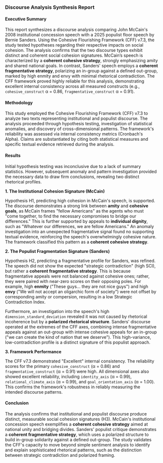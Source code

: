 ### **Discourse Analysis Synthesis Report**

#### **Executive Summary**

This report synthesizes a discourse analysis comparing John McCain's 2008 institutional concession speech with a 2025 populist floor speech by Bernie Sanders. Using the Cohesive Flourishing Framework (CFF) v7.3, the study tested hypotheses regarding their respective impacts on social cohesion. The analysis confirms that the two discourse types exhibit distinct and coherent social cohesion signatures. McCain’s speech is characterized by a **coherent cohesive strategy**, strongly emphasizing amity and shared national goals. In contrast, Sanders' speech employs a **coherent fragmentative strategy**, polarizing an in-group against a defined out-group, marked by high enmity and envy with minimal rhetorical contradiction. The CFF framework proved highly reliable for this analysis, demonstrating excellent internal consistency across all measured constructs (e.g., `cohesive_construct` α = 0.86, `fragmentative_construct` α = 0.91).

#### **Methodology**

This study employed the Cohesive Flourishing Framework (CFF) v7.3 to analyze two texts representing institutional and populist discourse. The analysis proceeded through hypothesis testing, investigation of statistical anomalies, and discovery of cross-dimensional patterns. The framework's reliability was assessed via internal consistency metrics (Cronbach's Alpha). Claims are substantiated by citing both statistical measures and specific textual evidence retrieved during the analysis.

#### **Results**

Initial hypothesis testing was inconclusive due to a lack of summary statistics. However, subsequent anomaly and pattern investigation provided the necessary data to draw firm conclusions, revealing two distinct rhetorical profiles.

**1. The Institutional Cohesion Signature (McCain)**

Hypothesis H1, predicting high cohesion in McCain's speech, is supported. The discourse demonstrates a strong link between **amity** and **cohesive goals**, as McCain frames "fellow Americans" as the agents who must "come together, to find the necessary compromises to bridge our differences." This is further supported by appeals to **individual dignity**, such as "Whatever our differences, we are fellow Americans." An anomaly investigation into an unexpected fragmentative signal found no supporting textual evidence, reinforcing the speech's overwhelmingly cohesive nature. The framework classified this pattern as a **coherent cohesive strategy**.

**2. The Populist Fragmentation Signature (Sanders)**

Hypothesis H2, predicting a fragmentative profile for Sanders, was refined. The speech did not show the expected "strategic contradiction" (high SCI), but rather a **coherent fragmentative strategy**. This is because fragmentative appeals were not balanced against cohesive ones; rather, they were paired with near-zero scores on their opposing poles. For example, high **enmity** ("These guys... they are not nice guys") and high **envy** ("We will not accept an oligarchic form of society") were not offset by corresponding amity or compersion, resulting in a low Strategic Contradiction Index.

Furthermore, an investigation into the speech's high `dimension_standard_deviation` revealed it was not caused by rhetorical incoherence but by a **polarized rhetorical structure**. Sanders' discourse operated at the extremes of the CFF axes, combining intense fragmentative appeals against an out-group with intense cohesive appeals for an in-group ("we can create the kind of nation that we deserve"). This high-variance, low-contradiction profile is a distinct signature of this populist approach.

**3. Framework Performance**

The CFF v7.3 demonstrated "Excellent" internal consistency. The reliability scores for the primary `cohesive_construct` (α = 0.86) and `fragmentative_construct` (α = 0.91) were high. All dimensional axes also showed excellent reliability, including `identity_axis` (α = 0.99), `relational_climate_axis` (α = 0.99), and `goal_orientation_axis` (α = 1.00). This confirms the framework's robustness in reliably measuring the intended discourse patterns.

#### **Conclusion**

The analysis confirms that institutional and populist discourse produce distinct, measurable social cohesion signatures (H3). McCain's institutional concession speech exemplifies a **coherent cohesive strategy** aimed at national unity and bridging divides. Sanders' populist critique demonstrates a **coherent fragmentative strategy**, which uses a polarized structure to build in-group solidarity against a defined out-group. The study validates the CFF's capacity to move beyond simple sentiment analysis to identify and explain sophisticated rhetorical patterns, such as the distinction between strategic contradiction and polarized framing.